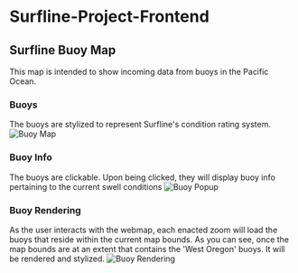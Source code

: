 # Surfline-Project-Frontend

## Surfline Buoy Map

This map is intended to show incoming data from buoys in the Pacific Ocean. 

### Buoys
The buoys are stylized to represent Surfline's condition rating system.
![Buoy Map](https://user-images.githubusercontent.com/25868208/44733668-0df91e80-aab6-11e8-91ef-842798833231.png)

### Buoy Info
The buoys are clickable. Upon being clicked, they will display buoy info pertaining to the current swell conditions
![Buoy Popup](https://user-images.githubusercontent.com/25868208/44733848-7811c380-aab6-11e8-9431-4ffb655edd18.png)

### Buoy Rendering
As the user interacts with the webmap, each enacted zoom will load the buoys that reside within the current map bounds. As you can see, once the map bounds are at an extent that contains the 'West Oregon' buoys. It will be rendered and stylized.
![Buoy Rendering](https://user-images.githubusercontent.com/25868208/44734030-f53d3880-aab6-11e8-814d-21a14013c50d.png)
